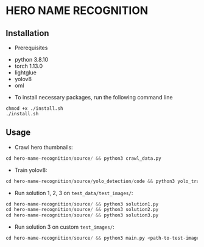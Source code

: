 # HERO NAME RECOGNITION

## Installation
- Prerequisites
 + python 3.8.10
 + torch 1.13.0
 + lightglue
 + yolov8
 + oml
- To install necessary packages, run the following command line
```
chmod +x ./install.sh
./install.sh
```
## Usage
- Crawl hero thumbnails: 
```python
cd hero-name-recognition/source/ && python3 crawl_data.py
```
- Train yolov8: 
```python
cd hero-name-recognition/source/yolo_detection/code && python3 yolo_train.py
```
- Run solution 1, 2, 3 on `test_data/test_images/`: 
```python
cd hero-name-recognition/source/ && python3 solution1.py
cd hero-name-recognition/source/ && python3 solution2.py
cd hero-name-recognition/source/ && python3 solution3.py
```
- Run solution 3 on custom `test_images/`:
```python
cd hero-name-recognition/source/ && python3 main.py <path-to-test-images-folder> <path-to-output.txt>

```
